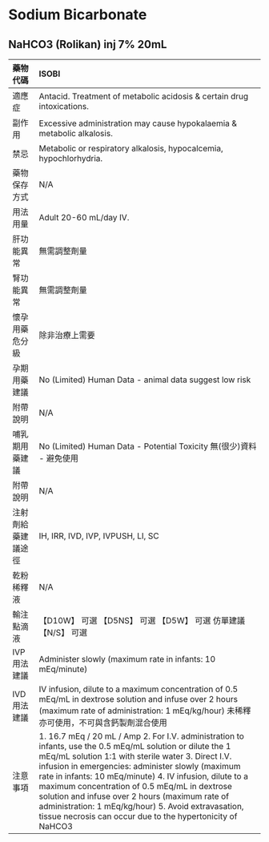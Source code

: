 # Sodium Bicarbonate

## NaHCO3 (Rolikan) inj 7% 20mL

| 藥物代碼           | ISOBI                                                                                                                                                                                                                                                                                                                                                                                                                                                                                                    |
|:-------------------|:---------------------------------------------------------------------------------------------------------------------------------------------------------------------------------------------------------------------------------------------------------------------------------------------------------------------------------------------------------------------------------------------------------------------------------------------------------------------------------------------------------|
| 適應症             | Antacid. Treatment of metabolic acidosis & certain drug intoxications.                                                                                                                                                                                                                                                                                                                                                                                                                                   |
| 副作用             | Excessive administration may cause hypokalaemia & metabolic alkalosis.                                                                                                                                                                                                                                                                                                                                                                                                                                   |
| 禁忌               | Metabolic or respiratory alkalosis, hypocalcemia, hypochlorhydria.                                                                                                                                                                                                                                                                                                                                                                                                                                       |
| 藥物保存方式       | N/A                                                                                                                                                                                                                                                                                                                                                                                                                                                                                                      |
| 用法用量           | Adult 20-60 mL/day IV.                                                                                                                                                                                                                                                                                                                                                                                                                                                                                   |
| 肝功能異常         | 無需調整劑量                                                                                                                                                                                                                                                                                                                                                                                                                                                                                             |
| 腎功能異常         | 無需調整劑量                                                                                                                                                                                                                                                                                                                                                                                                                                                                                             |
| 懷孕用藥危分級     | 除非治療上需要                                                                                                                                                                                                                                                                                                                                                                                                                                                                                           |
| 孕期用藥建議       | No (Limited) Human Data - animal data suggest low risk                                                                                                                                                                                                                                                                                                                                                                                                                                                   |
| 附帶說明           | N/A                                                                                                                                                                                                                                                                                                                                                                                                                                                                                                      |
| 哺乳期用藥建議     | No (Limited) Human Data - Potential Toxicity 無(很少)資料 - 避免使用                                                                                                                                                                                                                                                                                                                                                                                                                                     |
| 附帶說明           | N/A                                                                                                                                                                                                                                                                                                                                                                                                                                                                                                      |
| 注射劑給藥建議途徑 | IH, IRR, IVD, IVP, IVPUSH, LI, SC                                                                                                                                                                                                                                                                                                                                                                                                                                                                        |
| 乾粉稀釋液         | N/A                                                                                                                                                                                                                                                                                                                                                                                                                                                                                                      |
| 輸注點滴液         | 【D10W】 可選  【D5NS】 可選  【D5W】 可選 仿單建議  【N/S】 可選                                                                                                                                                                                                                                                                                                                                                                                                                                        |
| IVP 用法建議       | Administer slowly (maximum rate in infants: 10 mEq/minute)                                                                                                                                                                                                                                                                                                                                                                                                                                               |
| IVD 用法建議       | IV infusion, dilute to a maximum concentration of 0.5 mEq/mL in dextrose solution and infuse over 2 hours (maximum rate of administration: 1 mEq/kg/hour) 未稀釋亦可使用，不可與含鈣製劑混合使用                                                                                                                                                                                                                                                                                                         |
| 注意事項           | 1. 16.7 mEq / 20 mL / Amp 2. For I.V. administration to infants, use the 0.5 mEq/mL solution or dilute the 1 mEq/mL solution 1:1 with sterile water 3. Direct I.V. infusion in emergencies: administer slowly (maximum rate in infants: 10 mEq/minute) 4. IV infusion, dilute to a maximum concentration of 0.5 mEq/mL in dextrose solution and infuse over 2 hours (maximum rate of administration: 1 mEq/kg/hour) 5. Avoid extravasation, tissue necrosis can occur due to the hypertonicity of NaHCO3 |

